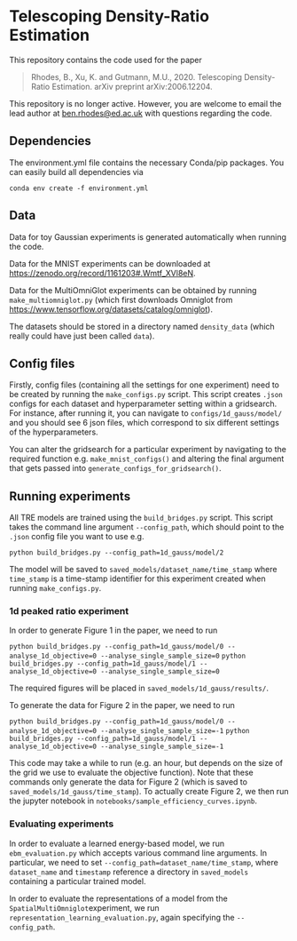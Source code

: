 # Telescoping Density-Ratio Estimation
This repository contains the code used for the paper

> Rhodes, B., Xu, K. and Gutmann, M.U., 2020. Telescoping Density-Ratio Estimation. arXiv preprint arXiv:2006.12204.

This repository is no longer active. However, you are welcome to email the lead author at ben.rhodes@ed.ac.uk with questions regarding the code.

## Dependencies
The environment.yml file contains the necessary Conda/pip packages. You can easily build all dependencies via

`conda env create -f environment.yml`

## Data
Data for toy Gaussian experiments is generated automatically when running the code.

Data for the MNIST experiments can be downloaded at https://zenodo.org/record/1161203#.Wmtf_XVl8eN.

Data for the MultiOmniGlot experiments can be obtained by running `make_multiomniglot.py` (which first downloads Omniglot from https://www.tensorflow.org/datasets/catalog/omniglot).

The datasets should be stored in a directory named `density_data` (which really could have just been called `data`).

## Config files
Firstly, config files (containing all the settings for one experiment) need to be created by running the `make_configs.py` script. This script creates `.json` configs for each dataset and hyperparameter setting within a gridsearch. For instance, after running it, you can navigate to `configs/1d_gauss/model/` and you should see 6 json files, which correspond to six different settings of the hyperparameters.

You can alter the gridsearch for a particular experiment by navigating to the required function e.g. `make_mnist_configs()` and altering the final argument that gets passed into `generate_configs_for_gridsearch()`.

## Running experiments
All TRE models are trained using the `build_bridges.py` script. This script takes the command line argument `--config_path`, which should point to the `.json` config file you want to use e.g.

`python build_bridges.py --config_path=1d_gauss/model/2`

The model will be saved to `saved_models/dataset_name/time_stamp` where `time_stamp` is a time-stamp identifier for this experiment created when running `make_configs.py`.

### 1d peaked ratio experiment
In order to generate Figure 1 in the paper, we need to run

`python build_bridges.py --config_path=1d_gauss/model/0 --analyse_1d_objective=0 --analyse_single_sample_size=0`
`python build_bridges.py --config_path=1d_gauss/model/1 --analyse_1d_objective=0 --analyse_single_sample_size=0`

The required figures will be placed in `saved_models/1d_gauss/results/`.

To generate the data for Figure 2 in the paper, we need to run

`python build_bridges.py --config_path=1d_gauss/model/0 --analyse_1d_objective=0 --analyse_single_sample_size=-1`
`python build_bridges.py --config_path=1d_gauss/model/1 --analyse_1d_objective=0 --analyse_single_sample_size=-1`

This code may take a while to run (e.g. an hour, but depends on the size of the grid we use to evaluate the objective function). Note that these commands only generate the data for Figure 2 (which is saved to `saved_models/1d_gauss/time_stamp`). To actually create Figure 2, we then run the jupyter notebook in `notebooks/sample_efficiency_curves.ipynb`.

### Evaluating experiments
In order to evaluate a learned energy-based model, we run `ebm_evaluation.py` which accepts various command line arguments. In particular, we need to set `--config_path=dataset_name/time_stamp`, where `dataset_name` and `timestamp` reference a directory in `saved_models` containing a particular trained model.

In order to evaluate the representations of a model from the `SpatialMultiOmniglot`experiment, we run `representation_learning_evaluation.py`, again specifying the `--config_path`.
